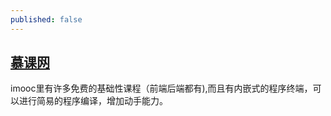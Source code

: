 ```yaml
---
published: false
---
```

## [慕课网](https://www.imooc.com)
   imooc里有许多免费的基础性课程（前端后端都有),而且有内嵌式的程序终端，可以进行简易的程序编译，增加动手能力。   

